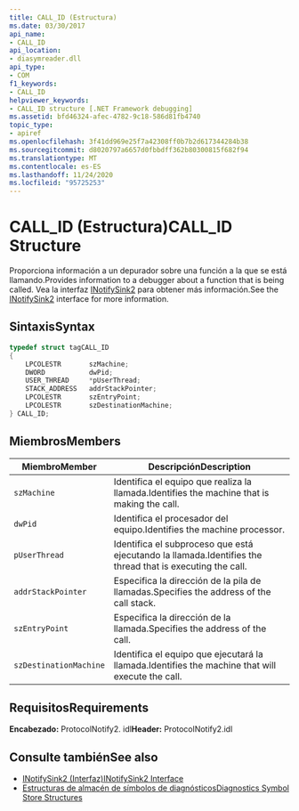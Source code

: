 ```yaml
---
title: CALL_ID (Estructura)
ms.date: 03/30/2017
api_name:
- CALL_ID
api_location:
- diasymreader.dll
api_type:
- COM
f1_keywords:
- CALL_ID
helpviewer_keywords:
- CALL_ID structure [.NET Framework debugging]
ms.assetid: bfd46324-afec-4782-9c18-586d81fb4740
topic_type:
- apiref
ms.openlocfilehash: 3f41dd969e25f7a42308ff0b7b2d617344284b38
ms.sourcegitcommit: d8020797a6657d0fbbdff362b80300815f682f94
ms.translationtype: MT
ms.contentlocale: es-ES
ms.lasthandoff: 11/24/2020
ms.locfileid: "95725253"
---
```

# <a name="call_id-structure"></a><span data-ttu-id="f2a26-102">CALL_ID (Estructura)</span><span class="sxs-lookup"><span data-stu-id="f2a26-102">CALL_ID Structure</span></span>

<span data-ttu-id="f2a26-103">Proporciona información a un depurador sobre una función a la que se está llamando.</span><span class="sxs-lookup"><span data-stu-id="f2a26-103">Provides information to a debugger about a function that is being called.</span></span> <span data-ttu-id="f2a26-104">Vea la interfaz [INotifySink2](inotifysink2-interface.md) para obtener más información.</span><span class="sxs-lookup"><span data-stu-id="f2a26-104">See the [INotifySink2](inotifysink2-interface.md) interface for more information.</span></span>  
  
## <a name="syntax"></a><span data-ttu-id="f2a26-105">Sintaxis</span><span class="sxs-lookup"><span data-stu-id="f2a26-105">Syntax</span></span>  
  
```cpp  
typedef struct tagCALL_ID  
{  
    LPCOLESTR       szMachine;  
    DWORD           dwPid;  
    USER_THREAD     *pUserThread;  
    STACK_ADDRESS   addrStackPointer;  
    LPCOLESTR       szEntryPoint;  
    LPCOLESTR       szDestinationMachine;  
} CALL_ID;  
```  
  
## <a name="members"></a><span data-ttu-id="f2a26-106">Miembros</span><span class="sxs-lookup"><span data-stu-id="f2a26-106">Members</span></span>  
  
|<span data-ttu-id="f2a26-107">Miembro</span><span class="sxs-lookup"><span data-stu-id="f2a26-107">Member</span></span>|<span data-ttu-id="f2a26-108">Descripción</span><span class="sxs-lookup"><span data-stu-id="f2a26-108">Description</span></span>|  
|------------|-----------------|  
|`szMachine`|<span data-ttu-id="f2a26-109">Identifica el equipo que realiza la llamada.</span><span class="sxs-lookup"><span data-stu-id="f2a26-109">Identifies the machine that is making the call.</span></span>|  
|`dwPid`|<span data-ttu-id="f2a26-110">Identifica el procesador del equipo.</span><span class="sxs-lookup"><span data-stu-id="f2a26-110">Identifies the machine processor.</span></span>|  
|`pUserThread`|<span data-ttu-id="f2a26-111">Identifica el subproceso que está ejecutando la llamada.</span><span class="sxs-lookup"><span data-stu-id="f2a26-111">Identifies the thread that is executing the call.</span></span>|  
|`addrStackPointer`|<span data-ttu-id="f2a26-112">Especifica la dirección de la pila de llamadas.</span><span class="sxs-lookup"><span data-stu-id="f2a26-112">Specifies the address of the call stack.</span></span>|  
|`szEntryPoint`|<span data-ttu-id="f2a26-113">Especifica la dirección de la llamada.</span><span class="sxs-lookup"><span data-stu-id="f2a26-113">Specifies the address of the call.</span></span>|  
|`szDestinationMachine`|<span data-ttu-id="f2a26-114">Identifica el equipo que ejecutará la llamada.</span><span class="sxs-lookup"><span data-stu-id="f2a26-114">Identifies the machine that will execute the call.</span></span>|  
  
## <a name="requirements"></a><span data-ttu-id="f2a26-115">Requisitos</span><span class="sxs-lookup"><span data-stu-id="f2a26-115">Requirements</span></span>  

 <span data-ttu-id="f2a26-116">**Encabezado:** ProtocolNotify2. idl</span><span class="sxs-lookup"><span data-stu-id="f2a26-116">**Header:** ProtocolNotify2.idl</span></span>  
  
## <a name="see-also"></a><span data-ttu-id="f2a26-117">Consulte también</span><span class="sxs-lookup"><span data-stu-id="f2a26-117">See also</span></span>

- [<span data-ttu-id="f2a26-118">INotifySink2 (Interfaz)</span><span class="sxs-lookup"><span data-stu-id="f2a26-118">INotifySink2 Interface</span></span>](inotifysink2-interface.md)
- [<span data-ttu-id="f2a26-119">Estructuras de almacén de símbolos de diagnósticos</span><span class="sxs-lookup"><span data-stu-id="f2a26-119">Diagnostics Symbol Store Structures</span></span>](diagnostics-symbol-store-structures.md)
